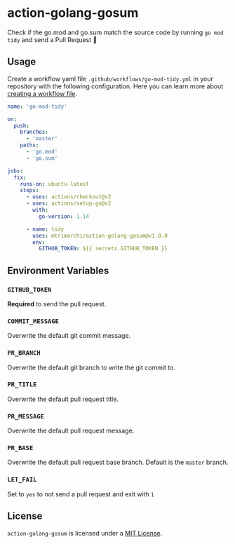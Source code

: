 # action-golang-gosum

Check if the go.mod and go.sum match the source code by running `go mod tidy` and send a Pull Request :rocket:

## Usage

Create a workflow yaml file `.github/workflows/go-mod-tidy.yml` in your repository with the following configuration.
Here you can learn more about [creating a workflow file](https://help.github.com/en/articles/configuring-a-workflow#creating-a-workflow-file).

```yaml
name: 'go-mod-tidy'

on:
  push:
    branches:
      - 'master'
    paths:
      - 'go.mod'
      - 'go.sum'

jobs:
  fix:
    runs-on: ubuntu-latest
    steps:
      - uses: actions/checkout@v2
      - uses: actions/setup-go@v2
        with:
          go-version: 1.14

      - name: tidy
        uses: mtrimarchi/action-golang-gosum@v1.0.0
        env:
          GITHUB_TOKEN: ${{ secrets.GITHUB_TOKEN }}
```

## Environment Variables

### `GITHUB_TOKEN`
**Required** to send the pull request.

### `COMMIT_MESSAGE`
Overwrite the default git commit message.

### `PR_BRANCH`
Overwrite the default git branch to write the git commit to.

### `PR_TITLE`
Overwrite the default pull request title.

### `PR_MESSAGE`
Overwrite the default pull request message.

### `PR_BASE`
Overwrite the default pull request base branch. Default is the `master` branch.

### `LET_FAIL`
Set to `yes` to not send a pull request and exit with `1`

## License

`action-golang-gosum` is licensed under a [MIT License](LICENSE).
